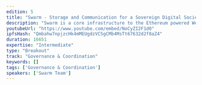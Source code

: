 ```yaml
---
edition: 5
title: "Swarm - Storage and Communication for a Sovereign Digital Society"
description: "Swarm is a core infrastructure to the Ethereum powered Web3. It augments the consensus layer of the blockchain with secure file storage, content distribution, and communication.In this breakout session we explore how Swarm can help scale Eth 1.x and 2.x. We showcase what Swarm can do for dapp developers. We present new research on data encoding and data structures specifically adapted to the decentralised web. We host a workshop on incentivisation in Swarm. We talk about what the team has achieved so far and the challenges ahead.Topics include, but are not limited to:\"Infinitely scalable trustless database services\"\"Ethereum State on Swarm\"\"Running and testing large scale Swarm deployments\"\"SWARM - A core infrastructure to augment Ethereum with distributed storage and secure messaging.\"\"When Merkle Met Entanglements\"\"Distributed storage meets incentivization on Swarm\""
youtubeUrl: "https://www.youtube.com/embed/NoCyZI2F1d0"
ipfsHash: "Qmbahw7npjzcHk4mMEUgdzVC5gCMb4MsTt67632d2f8aZ4"
duration: 16651
expertise: "Intermediate"
type: "Breakout"
track: "Governance & Coordination"
keywords: []
tags: ['Governance & Coordination']
speakers: ['Swarm Team']
---
```

